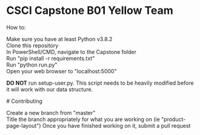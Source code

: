 ﻿# CSCI Capstone B01 Yellow Team

How to:

Make sure you have at least Python v3.8.2<br />
Clone this repository<br />
In PowerShell/CMD, navigate to the Capstone folder<br />
Run "pip install -r requirements.txt"<br />
Run "python run.py"<br />
Open your web browser to "localhost:5000"<br />


<b>DO NOT</b> run setup-user.py. This script needs to be heavily modified before it will work with our data structure.

﻿# Contributing
 
 Create a new branch from "master"<br />
 Title the branch appropriately for what you are working on (ie "product-page-layout")
 Once you have finished working on it, submit a pull request
 
